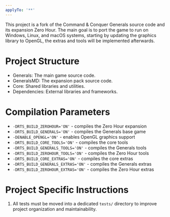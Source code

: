 ```yaml
---
applyTo: '**'
---
```

This project is a fork of the Command & Conquer Generals source code and its expansion Zero Hour. The main goal is to port the game to run on Windows, Linux, and macOS systems, starting by updating the graphics library to OpenGL, the extras and tools will be implemented afterwards.

# Project Structure
- Generals: The main game source code.
- GeneralsMD: The expansion pack source code.
- Core: Shared libraries and utilities.
- Dependencies: External libraries and frameworks.

# Compilation Parameters
- `-DRTS_BUILD_ZEROHOUR='ON'` - compiles the Zero Hour expansion
- `-DRTS_BUILD_GENERALS='ON'` - compiles the Generals base game
- `-DENABLE_OPENGL='ON'` - enables OpenGL graphics support
- `-DRTS_BUILD_CORE_TOOLS='ON'` - compiles the core tools
- `-DRTS_BUILD_GENERALS_TOOLS='ON'` - compiles the Generals tools
- `-DRTS_BUILD_ZEROHOUR_TOOLS='ON'` - compiles the Zero Hour tools
- `-DRTS_BUILD_CORE_EXTRAS='ON'` - compiles the core extras
- `-DRTS_BUILD_GENERALS_EXTRAS='ON'` - compiles the Generals extras
- `-DRTS_BUILD_ZEROHOUR_EXTRAS='ON'` - compiles the Zero Hour extras

# Project Specific Instructions
1. All tests must be moved into a dedicated `tests/` directory to improve project organization and maintainability.